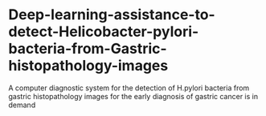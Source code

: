 # Deep-learning-assistance-to-detect-Helicobacter-pylori-bacteria-from-Gastric-histopathology-images
A computer diagnostic system for the detection of H.pylori bacteria from gastric histopathology images for the early diagnosis of gastric cancer is in demand
